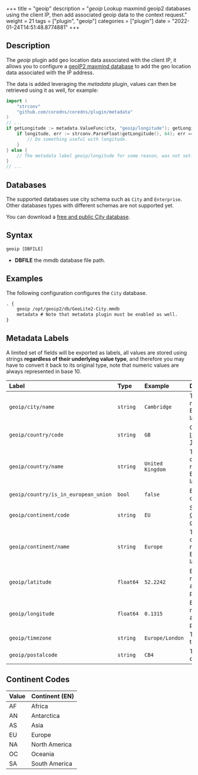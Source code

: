 +++
title = "geoip"
description = "*geoip* Lookup maxmind geoip2 databases using the client IP, then add associated geoip data to the context request."
weight = 21
tags = ["plugin", "geoip"]
categories = ["plugin"]
date = "2022-01-24T14:51:48.8774881"
+++

## Description
The *geoip* plugin add geo location data associated with the client IP, it allows you to configure a [geoIP2 maxmind database](https://dev.maxmind.com/geoip/docs/databases) to add the geo location data associated with the IP address.

The data is added leveraging the *metadata* plugin, values can then be retrieved using it as well, for example:

```go
import (
    "strconv"
    "github.com/coredns/coredns/plugin/metadata"
)
// ...
if getLongitude := metadata.ValueFunc(ctx, "geoip/longitude"); getLongitude != nil {
    if longitude, err := strconv.ParseFloat(getLongitude(), 64); err == nil {
		// Do something useful with longitude.
	}
} else {
    // The metadata label geoip/longitude for some reason, was not set.
}
// ...
```

## Databases
The supported databases use city schema such as `City` and `Enterprise`. Other databases types with different schemas are not supported yet.

You can download a [free and public City database](https://dev.maxmind.com/geoip/geolite2-free-geolocation-data).

## Syntax
```txt
geoip [DBFILE]
```
* **DBFILE** the mmdb database file path.

## Examples
The following configuration configures the `City` database.
```txt
. {
    geoip /opt/geoip2/db/GeoLite2-City.mmdb
    metadata # Note that metadata plugin must be enabled as well.
}
```

## Metadata Labels
A limited set of fields will be exported as labels, all values are stored using strings **regardless of their underlying value type**, and therefore you may have to convert it back to its original type, note that numeric values are always represented in base 10.

| Label                                | Type      | Example          | Description
| :----------------------------------- | :-------- | :--------------  | :------------------
| `geoip/city/name`                    | `string`  | `Cambridge`      | Then city name in English language.
| `geoip/country/code`                 | `string`  | `GB`             | Country [ISO 3166-1](https://en.wikipedia.org/wiki/ISO_3166-1) code.
| `geoip/country/name`                 | `string`  | `United Kingdom` | The country name in English language.
| `geoip/country/is_in_european_union` | `bool`    | `false`          | Either `true` or `false`.
| `geoip/continent/code`               | `string`  | `EU`             | See [Continent codes](#ContinentCodes).
| `geoip/continent/name`               | `string`  | `Europe`         | The continent name in English language.
| `geoip/latitude`                     | `float64` | `52.2242`        | Base 10, max available precision.
| `geoip/longitude`                    | `float64` | `0.1315`         | Base 10, max available precision.
| `geoip/timezone`                     | `string`  | `Europe/London`  | The timezone.
| `geoip/postalcode`                   | `string`  | `CB4`            | The postal code.

## Continent Codes

| Value | Continent (EN) |
| :---- | :------------- |
| AF    | Africa         |
| AN    | Antarctica     |
| AS    | Asia           |
| EU    | Europe         |
| NA    | North America  |
| OC    | Oceania        |
| SA    | South America  |
